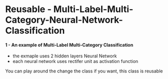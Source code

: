 # Reusable - Multi-Label-Multi-Category-Neural-Network-Classification

#### 1 - An example of Multi-Label Multi-Category Classification

+ the exmaple uses 2 hidden layers Neural Network
+ each neural network uses rectifer unit as activation function

You can play around the change the class if you want, this class is reusable
